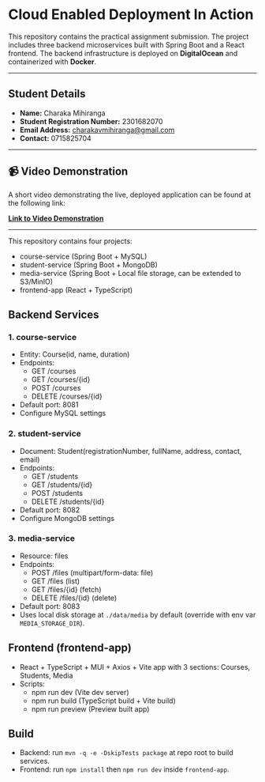 # Cloud Enabled Deployment In Action

This repository contains the practical assignment submission. The project includes three backend microservices built with Spring Boot and a React frontend. The backend infrastructure is deployed on **DigitalOcean** and containerized with **Docker**.

---
## Student Details
- **Name:** Charaka Mihiranga
- **Student Registration Number:** 2301682070
- **Email Address:** charakavmihiranga@gmail.com
- **Contact:** 0715825704

---
## 📹 Video Demonstration

A short video demonstrating the live, deployed application can be found at the following link:

**[Link to Video Demonstration](https://drive.google.com/file/d/1Rc432nl7MJ7EX3JMSdChyZZFrSpW3ujc/view)**

---

This repository contains four projects:

- course-service (Spring Boot + MySQL)
- student-service (Spring Boot + MongoDB)
- media-service (Spring Boot + Local file storage, can be extended to S3/MinIO)
- frontend-app (React + TypeScript)

## Backend Services

### 1. course-service
- Entity: Course(id, name, duration)
- Endpoints:
  - GET /courses
  - GET /courses/{id}
  - POST /courses
  - DELETE /courses/{id}
- Default port: 8081
- Configure MySQL settings

### 2. student-service
- Document: Student(registrationNumber, fullName, address, contact, email)
- Endpoints:
  - GET /students
  - GET /students/{id}
  - POST /students
  - DELETE /students/{id}
- Default port: 8082
- Configure MongoDB settings

### 3. media-service
- Resource: files
- Endpoints:
  - POST /files (multipart/form-data: file)
  - GET /files (list)
  - GET /files/{id} (fetch)
  - DELETE /files/{id} (delete)
- Default port: 8083
- Uses local disk storage at `./data/media` by default (override with env var `MEDIA_STORAGE_DIR`).

## Frontend (frontend-app)
- React + TypeScript + MUI + Axios + Vite app with 3 sections: Courses, Students, Media
- Scripts:
  - npm run dev (Vite dev server)
  - npm run build (TypeScript build + Vite build)
  - npm run preview (Preview built app)

## Build

- Backend: run `mvn -q -e -DskipTests package` at repo root to build services.
- Frontend: run `npm install` then `npm run dev` inside `frontend-app`.
